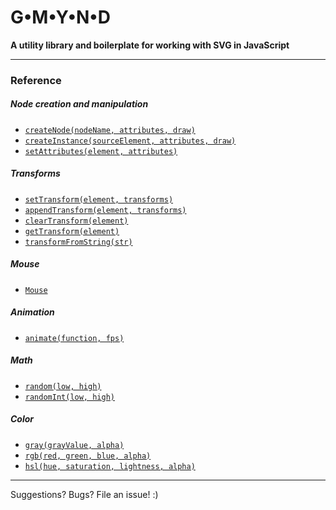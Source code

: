 # G•M•Y•N•D

**A utility library and boilerplate for working with SVG in JavaScript**


---------------------------------
### Reference

##### Node creation and manipulation
- [`createNode(nodeName, attributes, draw)`](docs/createNode.md)
- [`createInstance(sourceElement, attributes, draw)`](docs/createInstance.md)
- [`setAttributes(element, attributes)`](docs/setAttributes.md)

##### Transforms 
- [`setTransform(element, transforms)`](docs/setTransform.md)
- [`appendTransform(element, transforms)`](docs/appendTransform.md)
- [`clearTransform(element)`](docs/clearTransform.md)
- [`getTransform(element)`](docs/getTransform.md)
- [`transformFromString(str)`](docs/transformFromString.md)

##### Mouse 
- [`Mouse`](docs/Mouse.md)

##### Animation 
- [`animate(function, fps)`](docs/animate.md)

##### Math 
- [`random(low, high)`](docs/random.md)
- [`randomInt(low, high)`](docs/randomInt.md)

##### Color 
- [`gray(grayValue, alpha)`](docs/gray.md)
- [`rgb(red, green, blue, alpha)`](docs/rgb.md)
- [`hsl(hue, saturation, lightness, alpha)`](docs/hsl.md)

---------------------------------
Suggestions? Bugs? File an issue! :)
